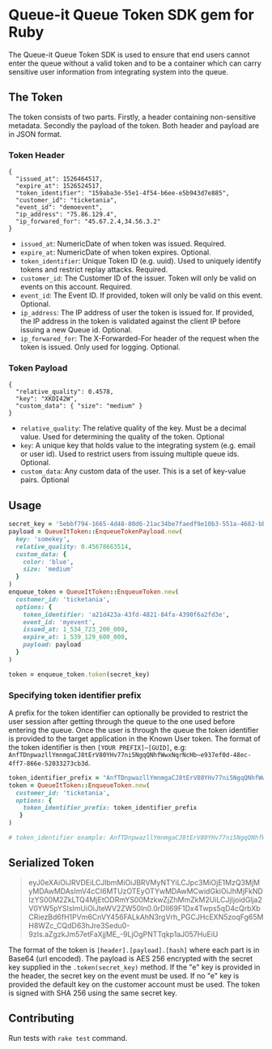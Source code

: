 # Queue-it Queue Token SDK gem for Ruby
The Queue-it Queue Token SDK is used to ensure that end users cannot enter the queue without a valid token and to be a container which can carry sensitive user information from integrating system into the queue.
## The Token
The token consists of two parts. Firstly, a header containing non-sensitive metadata. Secondly the payload of the token. Both header and payload are in JSON format.

### Token Header
```
{
  "issued_at": 1526464517,
  "expire_at": 1526524517,
  "token_identifier": "159aba3e-55e1-4f54-b6ee-e5b943d7e885",
  "customer_id": "ticketania",
  "event_id": "demoevent",
  "ip_address": "75.86.129.4",
  "ip_forwared_for": "45.67.2.4,34.56.3.2"
}
```
- `issued_at`: NumericDate of when token was issued. Required.
- `expire_at`: NumericDate of when token expires. Optional.
- `token_identifier`: Unique Token ID (e.g. uuid). Used to uniquely identify tokens and restrict replay attacks. Required.
- `customer_id`: The Customer ID of the issuer. Token will only be valid on events on this account. Required.
- `event_id`: The Event ID. If provided, token will only be valid on this event. Optional.
- `ip_address`: The IP address of user the token is issued for. If provided, the IP address in the token is validated against the client IP before issuing a new Queue id. Optional.
- `ip_forwared_for`: The X-Forwarded-For header of the request when the token is issued. Only used for logging. Optional.

### Token Payload
```
{
  "relative_quality": 0.4578,
  "key": "XKDI42W",
  "custom_data": { "size": "medium" }
}
```
- `relative_quality`: The relative quality of the key. Must be a decimal value. Used for determining the quality of the token. Optional
- `key`: A unique key that holds value to the integrating system (e.g. email or user id). Used to restrict users from issuing multiple queue ids. Optional.
- `custom_data`: Any custom data of the user. This is a set of key-value pairs. Optional

## Usage
```Ruby
secret_key = '5ebbf794-1665-4d48-80d6-21ac34be7faedf9e10b3-551a-4682-bb77-fee59d6355d6'
payload = QueueItToken::EnqueueTokenPayload.new(
  key: 'somekey',
  relative_quality: 0.45678663514,
  custom_data: {
    color: 'blue',
    size: 'medium'
  }
)
enqueue_token = QueueItToken::EnqueueToken.new(
  customer_id: 'ticketania',
  options: {
    token_identifier: 'a21d423a-43fd-4821-84fa-4390f6a2fd3e',
    event_id: 'myevent',
    issued_at: 1_534_723_200_000,
    expire_at: 1_539_129_600_000,
    payload: payload
  }
)

token = enqueue_token.token(secret_key)
```

### Specifying token identifier prefix
A prefix for the token identifier can optionally be provided to restrict the user session after getting through the queue to the one used before entering the queue. Once the user is through the queue the token identifier is provided to the target application in the Known User token. The format of the token identifier is then `[YOUR PREFIX]~[GUID]`, e.g: `AnfTDnpwazllYmnmgaCJ8tErV80YHv77ni5NgqQNhfWwxNqrNcHb~e937ef0d-48ec-4ff7-866e-52033273cb3d`.
```Ruby
token_identifier_prefix = "AnfTDnpwazllYmnmgaCJ8tErV80YHv77ni5NgqQNhfWwxNqrNcHb"
token = QueueItToken::EnqueueToken.new(
  customer_id: 'ticketania',
  options: {
    token_identifier_prefix: token_identifier_prefix
   }
)

# token_identifier example: AnfTDnpwazllYmnmgaCJ8tErV80YHv77ni5NgqQNhfWwxNqrNcHb~e937ef0d-48ec-4ff7-866e-52033273cb3d
```

## Serialized Token
> eyJ0eXAiOiJRVDEiLCJlbmMiOiJBRVMyNTYiLCJpc3MiOjE1MzQ3MjMyMDAwMDAsImV4cCI6MTUzOTEyOTYwMDAwMCwidGkiOiJhMjFkNDIzYS00M2ZkLTQ4MjEtODRmYS00MzkwZjZhMmZkM2UiLCJjIjoidGlja2V0YW5pYSIsImUiOiJteWV2ZW50In0.0rDlI69F1Dx4Twps5qD4cQrbXbCRiezBd6fH1PVm6CnVY456FALkAhN3rgVrh_PGCJHcEXN5zoqFg65MH8WZc_CQdD63hJre3Sedu0-9zIs.aZgzkJm57etFaXjjME_-9LjOgPNTTqkp1aJ057HuEiU

The format of the token is `[header].[payload].[hash]` where each part is in Base64 (url encoded). The payload is AES 256 encrypted with the secret key supplied in the `.token(secret_key)` method. If the "e" key is provided in the header, the secret key on the event must be used. If no "e" key is provided the default key on the customer account must be used.
The token is signed with SHA 256 using the same secret key.

## Contributing
Run tests with `rake test` command.
